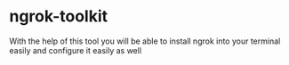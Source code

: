 # ngrok-toolkit
With the help of this tool you will be able to install ngrok into your terminal easily and configure it easily as well
